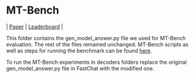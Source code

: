 # MT-Bench
| [Paper](https://arxiv.org/abs/2306.05685) | [Leaderboard](https://huggingface.co/spaces/lmsys/chatbot-arena-leaderboard) |

This folder contains the gen_model_answer.py file we used for MT-Bench evaluation. The rest of the files remained unchanged.
MT-Bench scripts as well as steps for running the benchmark can be found [here](https://github.com/lm-sys/FastChat).

To run the MT-Bench experiments in decoders folders replace the original gen_model_answer.py file in FastChat with the modified one.